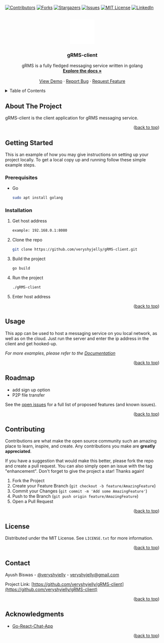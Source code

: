 
[![Contributors][contributors-shield]][contributors-url]
[![Forks][forks-shield]][forks-url]
[![Stargazers][stars-shield]][stars-url]
[![Issues][issues-shield]][issues-url]
[![MIT License][license-shield]][license-url]
[![LinkedIn][linkedin-shield]][linkedin-url]



<!-- PROJECT LOGO -->
<br />
<div align="center">
  <a href="https://github.com/veryshyjelly/gRMS">
    <img src="./logo.svg" alt="Logo" width="80" height="80">
  </a>

<h3 align="center"><b>gRMS-client</b></h3>

  <p align="center">
    gRMS is a fully fledged messaging service written in golang
    <br />
    <a href="https://github.com/veryshyjelly/gRMS"><strong>Explore the docs »</strong></a>
    <br />
    <br />
    <a href="https://github.com/veryshyjelly/gRMS">View Demo</a>
    ·
    <a href="https://github.com/veryshyjelly/gRMS/issues">Report Bug</a>
    ·
    <a href="https://github.com/veryshyjelly/gRMS/issues">Request Feature</a>
  </p>
</div>



<!-- TABLE OF CONTENTS -->
<details>
  <summary>Table of Contents</summary>
  <ol>
    <li>
      <a href="#about-the-project">About The Project</a>
    </li>
    <li>
      <a href="#getting-started">Getting Started</a>
      <ul>
        <li><a href="#prerequisites">Prerequisites</a></li>
        <li><a href="#installation">Installation</a></li>
      </ul>
    </li>
    <li><a href="#usage">Usage</a></li>
    <li><a href="#roadmap">Roadmap</a></li>
    <li><a href="#contributing">Contributing</a></li>
    <li><a href="#license">License</a></li>
    <li><a href="#contact">Contact</a></li>
    <li><a href="#acknowledgments">Acknowledgments</a></li>
  </ol>
</details>



<!-- ABOUT THE PROJECT -->
## About The Project

gRMS-client is the client application for gRMS messaging service.

<p align="right">(<a href="#readme-top">back to top</a>)</p>



<!-- GETTING STARTED -->
## Getting Started

This is an example of how you may give instructions on setting up your project locally.
To get a local copy up and running follow these simple example steps.

### Prerequisites

* Go
  ```sh
  sudo apt install golang
  ```

### Installation

1. Get host address
    ```sh
    example: 192.168.0.1:8080
     ```
2. Clone the repo
   ```sh
   git clone https://github.com/veryshyjelly/gRMS-client.git
   ```
3. Build the project
   ```sh
   go build
   ```
4. Run the project
    ```sh
    ./gRMS-client
    ```
5. Enter host address 

<p align="right">(<a href="#readme-top">back to top</a>)</p>



<!-- USAGE EXAMPLES -->
## Usage

This app can be used to host a messaging service on you local network, as well as on the cloud.
Just run the server and enter the ip address in the client and get hooked-up.

_For more examples, please refer to the [Documentation](https://example.com)_

<p align="right">(<a href="#readme-top">back to top</a>)</p>



<!-- ROADMAP -->
## Roadmap

- add sign up option
- P2P file transfer

See the [open issues](https://github.com/veryshyjelly/gRMS/issues) for a full list of proposed features (and known issues).

<p align="right">(<a href="#readme-top">back to top</a>)</p>



<!-- CONTRIBUTING -->
## Contributing

Contributions are what make the open source community such an amazing place to learn, inspire, and create. Any contributions you make are **greatly appreciated**.

If you have a suggestion that would make this better, please fork the repo and create a pull request. You can also simply open an issue with the tag "enhancement".
Don't forget to give the project a star! Thanks again!

1. Fork the Project
2. Create your Feature Branch (`git checkout -b feature/AmazingFeature`)
3. Commit your Changes (`git commit -m 'Add some AmazingFeature'`)
4. Push to the Branch (`git push origin feature/AmazingFeature`)
5. Open a Pull Request

<p align="right">(<a href="#readme-top">back to top</a>)</p>



<!-- LICENSE -->
## License

Distributed under the MIT License. See `LICENSE.txt` for more information.

<p align="right">(<a href="#readme-top">back to top</a>)</p>



<!-- CONTACT -->
## Contact

Ayush Biswas - [@veryshyjelly](https://twitter.com/veryshyjelly) - veryshyjelly@gmail.com

Project Link: [https://github.com/veryshyjelly/gRMS-client](https://github.com/veryshyjelly/gRMS-client)

<p align="right">(<a href="#readme-top">back to top</a>)</p>



<!-- ACKNOWLEDGMENTS -->
## Acknowledgments

* [Go-React-Chat-App](https://github.com/AkhilSharma90/GO-React-Fullstack-Chat)

<p align="right">(<a href="#readme-top">back to top</a>)</p>



<!-- MARKDOWN LINKS & IMAGES -->
<!-- https://www.markdownguide.org/basic-syntax/#reference-style-links -->
[contributors-shield]: https://img.shields.io/github/contributors/veryshyjelly/gRMS-client.svg?style=for-the-badge
[contributors-url]: https://github.com/veryshyjelly/gRMS-client/graphs/contributors
[forks-shield]: https://img.shields.io/github/forks/veryshyjelly/gRMS-client.svg?style=for-the-badge
[forks-url]: https://github.com/veryshyjelly/gRMS-client/network/members
[stars-shield]: https://img.shields.io/github/stars/veryshyjelly/gRMS-client.svg?style=for-the-badge
[stars-url]: https://github.com/veryshyjelly/gRMS-client/stargazers
[issues-shield]: https://img.shields.io/github/issues/veryshyjelly/gRMS-client.svg?style=for-the-badge
[issues-url]: https://github.com/veryshyjelly/gRMS/issues
[license-shield]: https://img.shields.io/github/license/veryshyjelly/gRMS-client.svg?style=for-the-badge
[license-url]: https://github.com/veryshyjelly/gRMS-client/blob/master/LICENSE.txt
[linkedin-shield]: https://img.shields.io/badge/-LinkedIn-black.svg?style=for-the-badge&logo=linkedin&colorB=555
[linkedin-url]: https://linkedin.com/in/veryshyjelly
[product-screenshot]: images/screenshot.png
[Go]: https://img.shields.io/badge/Golang-878787?style=for-the-badge&logo=go&logoColor=white
[Go-link]: https://golang.google.cn/
[Go-fiber]: https://img.shields.io/badge/%F0%9F%92%A1%20Go-Fiber-00ACD7.svg?style=flat-square
[Fiber-url]: https://github.com/gofiber/fiber
